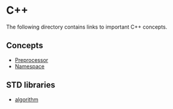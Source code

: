 # C++
The following directory contains links to important C++ concepts.

## Concepts
- [Preprocessor](./preprocessor.md)
- [Namespace](./namespace.md)


## STD libraries
- [algorithm](./algorithms.md)
